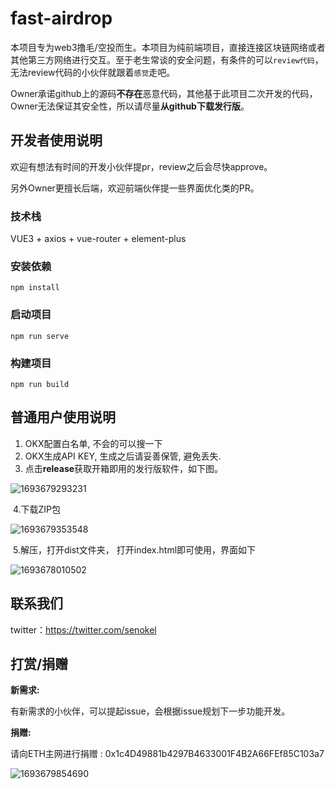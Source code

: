 # fast-airdrop

本项目专为web3撸毛/空投而生。本项目为纯前端项目，直接连接区块链网络或者其他第三方网络进行交互。至于老生常谈的安全问题，有条件的可以`review代码`，无法review代码的小伙伴就跟着`感觉`走吧。

Owner承诺github上的源码**不存在**恶意代码，其他基于此项目二次开发的代码，Owner无法保证其安全性，所以请尽量**从github下载发行版**。

## 开发者使用说明

欢迎有想法有时间的开发小伙伴提pr，review之后会尽快approve。

另外Owner更擅长后端，欢迎前端伙伴提一些界面优化类的PR。

### 技术栈

VUE3 + axios + vue-router + element-plus

### 安装依赖

```
npm install
```

### 启动项目

```
npm run serve
```

### 构建项目
```
npm run build
```

## 普通用户使用说明

1. OKX配置白名单, 不会的可以搜一下
2. OKX生成API KEY, 生成之后请妥善保管, 避免丢失.
3. 点击**release**获取开箱即用的发行版软件，如下图。

![1693679293231](C:\Users\Administrator\AppData\Roaming\Typora\typora-user-images\1693679293231.png)

​    4.下载ZIP包

![1693679353548](C:\Users\Administrator\AppData\Roaming\Typora\typora-user-images\1693679353548.png)

​    5.解压，打开dist文件夹， 打开index.html即可使用，界面如下

![1693678010502](C:\Users\Administrator\AppData\Roaming\Typora\typora-user-images\1693678010502.png)



## 联系我们

twitter：https://twitter.com/senokel



## 打赏/捐赠

**新需求:**

有新需求的小伙伴，可以提起issue，会根据issue规划下一步功能开发。

**捐赠:**

请向ETH主网进行捐赠 : 0x1c4D49881b4297B4633001F4B2A66FEf85C103a7

![1693679854690](C:\Users\Administrator\AppData\Roaming\Typora\typora-user-images\1693679854690.png)